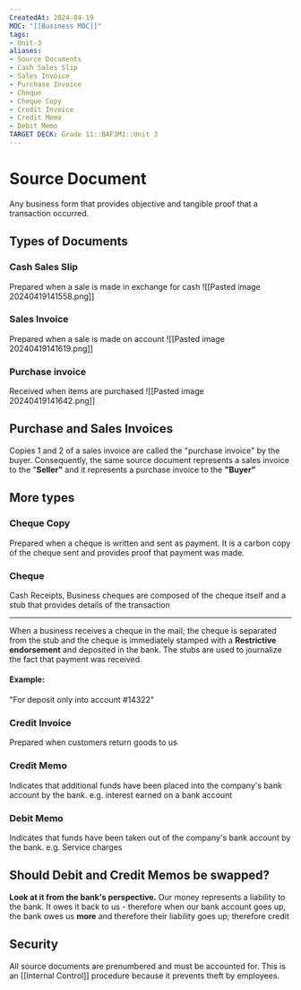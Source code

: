 ```yaml
---
CreatedAt: 2024-04-19
MOC: "[[Business MOC]]"
tags:
- Unit-3
aliases:
- Source Documents
- Cash Sales Slip
- Sales Invoice
- Purchase Invoice
- Cheque
- Cheque Copy
- Credit Invoice
- Credit Memo
- Debit Memo
TARGET DECK: Grade 11::BAF3M1::Unit 3
---
```


# Source Document
Any business form that provides objective and tangible proof that a transaction occurred.
<!--ID: 1718285975834-->


## Types of Documents

### Cash Sales Slip
Prepared when a sale is made in exchange for cash
![[Pasted image 20240419141558.png]]
<!--ID: 1718285975838-->


### Sales Invoice
Prepared when a sale is made on account
![[Pasted image 20240419141619.png]]
<!--ID: 1718285975841-->


### Purchase invoice
Received when items are purchased
![[Pasted image 20240419141642.png]]
<!--ID: 1718285975843-->


## Purchase and Sales Invoices
Copies 1 and 2 of a sales invoice are called the "purchase invoice" by the buyer. Consequently, the same source document represents a sales invoice to the "**Seller"** and it represents a purchase invoice to the **"Buyer"**

## More types

### Cheque Copy
Prepared when a cheque is written and sent as payment. It is a carbon copy of the cheque sent and provides proof that payment was made.
<!--ID: 1718285975845-->


### Cheque
Cash Receipts, Business cheques are composed of the cheque itself and a stub that provides details of the transaction
___
When a business receives a cheque in the mail; the cheque is separated from the stub and the cheque is immediately stamped with a **Restrictive endorsement** and deposited in the bank. The stubs are used to journalize the fact that payment was received.
#### Example:
"For deposit only into  account #14322"
<!--ID: 1718285975849-->


### Credit Invoice
Prepared when customers return goods to us
<!--ID: 1718285975851-->


### Credit Memo
Indicates that additional funds have been placed into the company's bank account by the bank.
e.g. interest earned on a bank account
<!--ID: 1718285975853-->


### Debit Memo
Indicates that funds have been taken out of the company's bank account by the bank.
e.g. Service charges
<!--ID: 1718285975855-->


## Should Debit and Credit Memos be swapped?
**Look at it from the bank's perspective.** Our money represents a liability to the bank. It owes it back to us - therefore when our bank account goes up, the bank owes us **more** and therefore their liability goes up; therefore credit

## Security
All source documents are prenumbered and must be accounted for. This is an [[Internal Control]] procedure because it prevents theft by employees.
